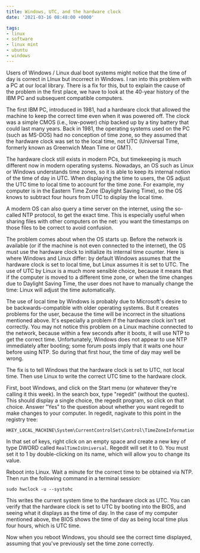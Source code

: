 ```yaml
---
title: Windows, UTC, and the hardware clock
date: '2021-03-16 08:48:00 +0000'

tags:
- linux
- software
- linux mint
- ubuntu
- windows
---
```


Users of Windows / Linux dual boot systems might notice that the time of day
is correct in LInux but incorrect in Windows.  I ran into this problem with
a PC at our local library.  There is a fix for this, but to explain
the cause of the problem in the first place, we have to look at the 40-year history
of the IBM PC and subsequent compatible computers.

<!--more-->

The first IBM PC, introduced in 1981, had a hardware clock that allowed the machine
to keep the correct time even when it was powered off.  The clock was a simple CMOS
(i.e., low-power) chip backed up by a tiny battery that could last many years.
Back in 1981, the operating systems used on the PC (such as MS-DOS) had no conception
of time zone, so they assumed that the hardware clock was set to the local time,
not UTC (Universal Time, formerly known as Greenwich Mean Time or GMT).

The hardware clock still exists in modern PCs, but timekeeping is much different
now in modern operating systems.  Nowadays, an OS such as Linux or Windows understands time zones,
so it is able to keep its internal notion of the time of day in UTC.  When displaying
the time to users, the OS adjust the UTC time to local time to account for the time zone.
For example, my computer is in the Eastern Time Zone (Daylight Saving Time), so the OS
knows to subtract four hours from UTC to display the local time.

A modern OS can also query a time server on the internet, using the
so-called NTP protocol, to get the exact time.  This is especially
useful when sharing files with other computers on the net: you want
the timestamps on those files to be correct to avoid confusion.

The problem comes about when the OS starts up.  Before the network is available
(or if the machine is not even connected to the internet), the OS must use the
hardware clock to initialize its internal time counter.  Here is where Windows
and Linux differ: by default Windows assumes that the hardware clock is set
to local time, but Linux assumes it is set to UTC.  The use of UTC by Linux is a much more sensible
choice, because it means that if the computer is moved to a different time zone,
or when the time changes due to Daylight Saving Time, the user does not have
to manually change the time: Linux will adjust the time automatically.

The use of local time by Windows is probably due to Microsoft's desire to
be backwards-compatible with older operating systems.  But it creates problems
for the user, because the time will be incorrect in the situations mentioned
above.  It's especially a problem if the hardware clock isn't set correctly.  You
may not notice this problem on a Linux machine connected to the network,
because within a few seconds after it boots, it will use NTP to get the correct time.
Unfortunately, Windows does not appear to use NTP immediately after booting;
some forum posts imply that it waits one hour before using NTP.  So during
that first hour, the time of day may well be wrong.

The fix is to tell Windows that the hardware clock is set to UTC, not local
time.  Then use Linux to write the correct UTC time to the hardware clock.

First, boot Windows, and click on the Start menu (or whatever they're calling
it this week).  In the search box, type "regedit" (without the quotes).  This
should display a single choice, the regedit program, so click on that choice.
Answer "Yes" to the question about whether you want regedit to make changes
to your computer.  In regedit, nagivate to this point in the registry tree:

    HKEY_LOCAL_MACHINE\System\CurrentControlSet\Control\TimeZoneInformation

In that set of keys, right click on an empty space and create a new key of type DWORD
called `RealTimeIsUniversal`.  Regedit will set it to 0.  You must set it to
1 by double-clicking on its name, which will allow you to change its value.

Reboot into Linux.  Wait a minute for the correct time to be obtained via NTP.
Then run the following command in a terminal session:

    sudo hwclock -u --systohc

This writes the current system time to the hardware clock as UTC.
You can verify that the hardware clock is set to UTC by booting into the BIOS,
and seeing what it displays as the time of day.  In the case of my computer
mentioned above, the BIOS shows the time of day as being local time plus four hours,
which is UTC time.

Now when you reboot Windows, you should see the correct time displayed, assuming that
you've previously set the time zone correctly.

